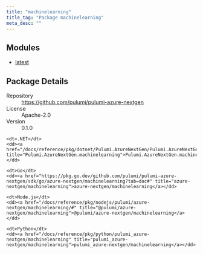 ```yaml
---
title: "machinelearning"
title_tag: "Package machinelearning"
meta_desc: ""
---
```


<!-- WARNING: this file was generated by Pulumi Docs Generator. -->
<!-- Do not edit by hand unless you're certain you know what you are doing! -->



<h2 id="modules">Modules</h2>
<ul class="api">
    <li><a href="latest/" title="latest"><span class="symbol module"></span>latest</a></li>
</ul>

<h2 id="package-details">Package Details</h2>
<dl class="package-details">
	<dt>Repository</dt>
	<dd><a href="https://github.com/pulumi/pulumi-azure-nextgen">https://github.com/pulumi/pulumi-azure-nextgen</a></dd>
	<dt>License</dt>
	<dd>Apache-2.0</dd>
	<dt>Version</dt>
	<dd>0.1.0</dd>
</dl>



<dl class="tabular">

    <dt>.NET</dt>
    <dd><a href="/docs/reference/pkg/dotnet/Pulumi.AzureNextGen/Pulumi.AzureNextGen.machinelearning.html" title="Pulumi.AzureNextGen.machinelearning">Pulumi.AzureNextGen.machinelearning</a></dd>

    <dt>Go</dt>
    <dd><a href="https://pkg.go.dev/github.com/pulumi/pulumi-azure-nextgen/sdk/go/azure-nextgen/machinelearning?tab=doc#" title="azure-nextgen/machinelearning">azure-nextgen/machinelearning</a></dd>

    <dt>Node.js</dt>
    <dd><a href="/docs/reference/pkg/nodejs/pulumi/azure-nextgen/machinelearning/#" title="@pulumi/azure-nextgen/machinelearning">@pulumi/azure-nextgen/machinelearning</a></dd>

    <dt>Python</dt>
    <dd><a href="/docs/reference/pkg/python/pulumi_azure-nextgen/machinelearning" title="pulumi_azure-nextgen/machinelearning">pulumi_azure-nextgen/machinelearning</a></dd>

</dl>

